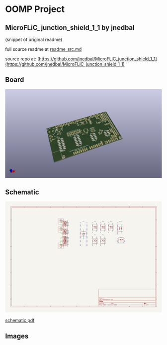 # OOMP Project  
## MicroFLiC_junction_shield_1_1  by jnedbal  
  
(snippet of original readme)  
  
  
  full source readme at [readme_src.md](readme_src.md)  
  
source repo at: [https://github.com/jnedbal/MicroFLiC_junction_shield_1_1](https://github.com/jnedbal/MicroFLiC_junction_shield_1_1)  
## Board  
  
[![working_3d.png](working_3d_600.png)](working_3d.png)  
## Schematic  
  
[![working_schematic.png](working_schematic_600.png)](working_schematic.png)  
  
[schematic pdf](working_schematic.pdf)  
## Images  

